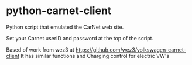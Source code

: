 # python-carnet-client
Python script that emulated the CarNet web site.

Set your Carnet userID and password at the top of the script.

Based of work from wez3 at https://github.com/wez3/volkswagen-carnet-client
It has similar functions and Charging control for electric VW's

